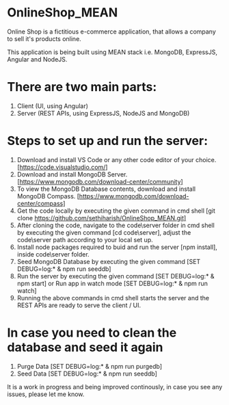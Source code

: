 # OnlineShop_MEAN

Online Shop is a fictitious e-commerce application, that allows a company to sell it's products online. 

This application is being built using MEAN stack i.e. MongoDB, ExpressJS, Angular and NodeJS.

# There are two main parts:

1. Client (UI, using Angular)
2. Server (REST APIs, using ExpressJS, NodeJS and MongoDB)

# Steps to set up and run the server:
1. Download and install VS Code or any other code editor of your choice. [https://code.visualstudio.com/]
2. Download and install MongoDB Server. [https://www.mongodb.com/download-center/community]
3. To view the MongoDB Database contents, download and install MongoDB Compass. [https://www.mongodb.com/download-center/compass]
4. Get the code locally by executing the given command in cmd shell [git clone https://github.com/sethiharish/OnlineShop_MEAN.git]
5. After cloning the code, navigate to the code\server folder in cmd shell by executing the given command [cd code\server], adjust the code\server path according to your local set up.
6. Install node packages required to buid and run the server [npm install], inside code\server folder.
7. Seed MongoDB Database by executing the given command [SET DEBUG=log:* & npm run seeddb]
8. Run the server by executing the given command [SET DEBUG=log:* & npm start] or Run app in watch mode [SET DEBUG=log:* & npm run watch]
7. Running the above commands in cmd shell starts the server and the REST APIs are ready to serve the client / UI.

# In case you need to clean the database and seed it again
1. Purge Data [SET DEBUG=log:* & npm run purgedb]
2. Seed Data [SET DEBUG=log:* & npm run seeddb]

It is a work in progress and being improved continously, in case you see any issues, please let me know.
